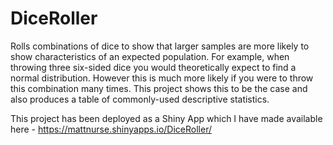 # DiceRoller
Rolls combinations of dice to show that larger samples are more likely to show characteristics of an expected population. For example, when throwing three six-sided dice you would theoretically expect to find a normal distribution. However this is much more likely if you were to throw this combination many times. This project shows this to be the case and also produces a table of commonly-used descriptive statistics.   

This project has been deployed as a Shiny App which I have made available here - https://mattnurse.shinyapps.io/DiceRoller/

